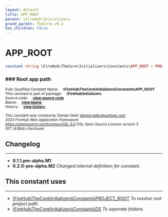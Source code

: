 ```yaml
---
layout: default
title: APP_ROOT
parent: \FireHub\Initializers
grand_parent: TheCore v0.2
has_children: false
---
```


<link rel="stylesheet" type="text/css" href="/css/style.css" />

# APP_ROOT

```php
constant string \FireHub\TheCore\Initializers\Constants\APP_ROOT = PROJECT_ROOT . DS . 'app'
```

### ### Root app path

<sub>Fully Qualified Constant Name:  **\FireHub\TheCore\Initializers\Constants\APP_ROOT**</sub><br>
<sub>This constant is part of package:  **\FireHub\Initializers**</sub><br>
<sub>Source code:  **[view source code](https://github.com/The-FireHub-Project/TheCore/blob/v1.0/src/initializers/constants/paths.php#L63)**</sub><br>
<sub>Blame:  **[view blame](https://github.com/The-FireHub-Project/TheCore/blame/v1.0/src/initializers/constants/paths.php)**</sub><br>
<sub>History:  **[view history](https://github.com/The-FireHub-Project/TheCore/commits/v1.0/src/initializers/constants/paths.php)**</sub><br>

<sub>_This constant was created by Danijel Galić <danijel.galic@outlook.com>_</sub><br>
<sub>_2023 FireHub Web Application Framework_</sub><br>
<sub>_<https://opensource.org/licenses/OSL-3.0> OSL Open Source License version 3_</sub><br>
<sub>_GIT: $Id$ Blob checksum._</sub><br>

## Changelog
***

* **0.1.1.pre-alpha.M1** 
* **0.2.0-pre-alpha.M2** _Changed internal definition for constant._


## This constant uses
***

* [\FireHub\TheCore\Initializers\Constants\PROJECT_ROOT](/thecore/v0.2\FireHub\TheCore\Initializers\Constants\PROJECT_ROOT) _To resolve root project path._
* [\FireHub\TheCore\Initializers\Constants\DS](/thecore/v0.2\FireHub\TheCore\Initializers\Constants\DS) _To seperate folders._
